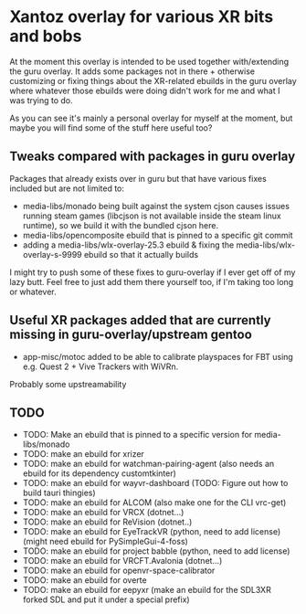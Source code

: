 # Xantoz overlay for various XR bits and bobs

At the moment this overlay is intended to be used together
with/extending the guru overlay. It adds some packages not in there +
otherwise customizing or fixing things about the XR-related ebuilds in
the guru overlay where whatever those ebuilds were doing didn't work for
me and what I was trying to do.

As you can see it's mainly a personal overlay for myself at the moment,
but maybe you will find some of the stuff here useful too?

## Tweaks compared with packages in guru overlay

Packages that already exists over in guru but that have various fixes included but are not limited to:
 * media-libs/monado being built against the system cjson causes issues
   running steam games (libcjson is not available inside the steam linux
   runtime), so we build it with the bundled cjson here.
 * media-libs/opencomposite ebuild that is pinned to a specific git commit
 * adding a media-libs/wlx-overlay-25.3 ebuild & fixing the media-libs/wlx-overlay-s-9999 ebuild so that it actually builds

I might try to push some of these fixes to guru-overlay if I ever get
off of my lazy butt. Feel free to just add them there yourself too, if
I'm taking too long or whatever.

## Useful XR packages added that are currently missing in guru-overlay/upstream gentoo

 * app-misc/motoc added to be able to calibrate playspaces for FBT using
   e.g. Quest 2 + Vive Trackers with WiVRn.

Probably some upstreamability

## TODO

* TODO: Make an ebuild that is pinned to a specific version for media-libs/monado
* TODO: make an ebuild for xrizer
* TODO: make an ebuild for watchman-pairing-agent (also needs an ebuild for its dependency customtkinter)
* TODO: make an ebuild for wayvr-dashboard (TODO: Figure out how to build tauri thingies)
* TODO: make an ebuild for ALCOM (also make one for the CLI vrc-get)
* TODO: make an ebuild for VRCX (dotnet...)
* TODO: make an ebuild for ReVision (dotnet..)
* TODO: make an ebuild for EyeTrackVR (python, need to add license) (might need ebuild for PySimpleGui-4-foss)
* TODO: make an ebuild for project babble (python, need to add license)
* TODO: make an ebuild for VRCFT.Avalonia (dotnet...)
* TODO: make an ebuild for openvr-space-calibrator
* TODO: make an ebuild for overte
* TODO: make an ebuild for eepyxr (make an ebuild for the SDL3XR forked SDL and put it under a special prefix)

